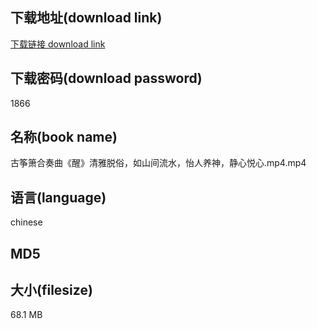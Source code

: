 ## 下载地址(download link)
[下载链接 download link](https://tutu365.netlify.app/?s=%E5%8F%A4%E7%AD%9D%E7%AE%AB%E5%90%88%E5%A5%8F%E6%9B%B2%E3%80%8A%E9%86%92%E3%80%8B%E6%B8%85%E9%9B%85%E8%84%B1%E4%BF%97%EF%BC%8C%E5%A6%82%E5%B1%B1%E9%97%B4%E6%B5%81%E6%B0%B4%EF%BC%8C%E6%80%A1%E4%BA%BA%E5%85%BB%E7%A5%9E%EF%BC%8C%E9%9D%99%E5%BF%83%E6%82%A6%E5%BF%83.mp4)

## 下载密码(download password)
1866

## 名称(book name)
古筝箫合奏曲《醒》清雅脱俗，如山间流水，怡人养神，静心悦心.mp4.mp4

## 语言(language)
chinese

## MD5


## 大小(filesize)
68.1 MB
